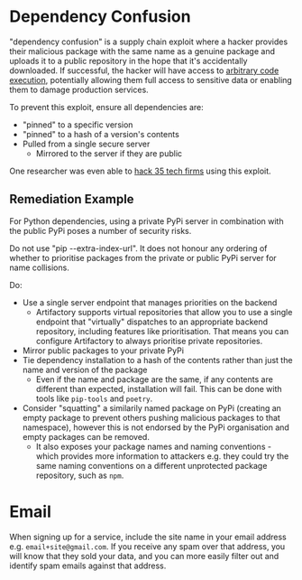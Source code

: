 # Dependency Confusion

"dependency confusion" is a supply chain exploit where a hacker provides their malicious package with the same name as a genuine package and uploads it to a public repository in the hope that it's accidentally downloaded. If successful, the hacker will have access to [arbitrary code execution](https://www.okta.com/identity-101/arbitrary-code-execution/), potentially allowing them full access to sensitive data or enabling them to damage production services.

To prevent this exploit, ensure all dependencies are:

- "pinned" to a specific version
- "pinned" to a hash of a version's contents
- Pulled from a single secure server
  - Mirrored to the server if they are public

One researcher was even able to [hack 35 tech firms](https://medium.com/@alex.birsan/dependency-confusion-4a5d60fec610) using this exploit.

## Remediation Example

For Python dependencies, using a private PyPi server in combination with the public PyPi poses a number of security risks.

Do not use "pip --extra-index-url". It does not honour any ordering of whether to prioritise packages from the private or public PyPi server for name collisions.

Do:

- Use a single server endpoint that manages priorities on the backend
  - Artifactory supports virtual repositories that allow you to use a single endpoint that "virtually" dispatches to an appropriate backend repository, including features like prioritisation. That means you can configure Artifactory to always prioritise private repositories.
- Mirror public packages to your private PyPi
- Tie dependency installation to a hash of the contents rather than just the name and version of the package
  - Even if the name and package are the same, if any contents are different than expected, installation will fail. This can be done with tools like `pip-tools` and `poetry`.
- Consider "squatting" a similarily named package on PyPi (creating an empty package to prevent others pushing malicious packages to that namespace), however this is not endorsed by the PyPi organisation and empty packages can be removed.
  - It also exposes your package names and naming conventions - which provides more information to attackers e.g. they could try the same naming conventions on a different unprotected package repository, such as `npm`.

# Email

When signing up for a service, include the site name in your email address e.g. `email+site@gmail.com`. If you receive any spam over that address, you will know that they sold your data, and you can more easily filter out and identify spam emails against that address.
